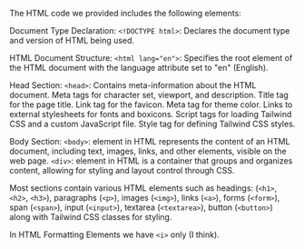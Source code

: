The HTML code we provided includes the following elements:


Document Type Declaration:
`<!DOCTYPE html>`: Declares the document type and version of HTML being used.

HTML Document Structure:
`<html lang="en">`: Specifies the root element of the HTML document with the language attribute set to "en" (English).

Head Section:
`<head>`: Contains meta-information about the HTML document.
            Meta tags for character set, viewport, and description.
            Title tag for the page title.
            Link tag for the favicon.
            Meta tag for theme color.
            Links to external stylesheets for fonts and boxicons.
            Script tags for loading Tailwind CSS and a custom JavaScript file.
            Style tag for defining Tailwind CSS styles.

Body Section:
`<body>`: element in HTML represents the content of an HTML document, including text, images, links, and other elements, visible on the web page.
`<div>`: element in HTML is a container that groups and organizes content, allowing for styling and layout control through CSS.

Most sections contain various HTML elements such as headings: (`<h1>`, `<h2>`, `<h3>`), paragraphs (`<p>`), images (`<img>`), links (`<a>`), forms (`<form>`), span (`<span>`), input (`<input>`), textarea (`<textarea>`), button (`<button>`) along with Tailwind CSS classes for styling.

In HTML Formatting Elements we have `<i>` only (I think).


